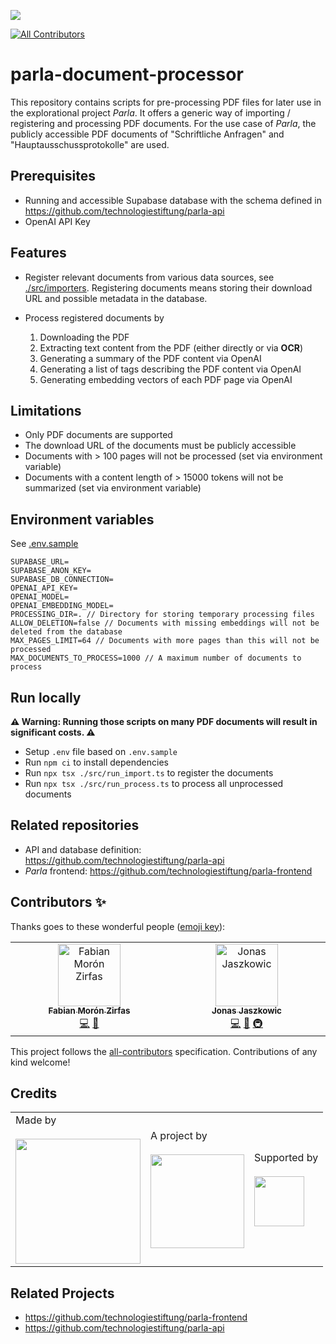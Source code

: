 ![](https://img.shields.io/badge/Built%20with%20%E2%9D%A4%EF%B8%8F-at%20Technologiestiftung%20Berlin-blue)

<!-- ALL-CONTRIBUTORS-BADGE:START - Do not remove or modify this section -->

[![All Contributors](https://img.shields.io/badge/all_contributors-2-orange.svg?style=flat-square)](#contributors-)

<!-- ALL-CONTRIBUTORS-BADGE:END -->

# parla-document-processor

This repository contains scripts for pre-processing PDF files for later use in the explorational project _Parla_. It offers a generic way of importing / registering and processing PDF documents. For the use case of _Parla_, the publicly accessible PDF documents of "Schriftliche Anfragen" and "Hauptausschussprotokolle" are used.

## Prerequisites

- Running and accessible Supabase database with the schema defined in https://github.com/technologiestiftung/parla-api
- OpenAI API Key

## Features

- Register relevant documents from various data sources, see [./src/importers](./src/importers). Registering documents means storing their download URL and possible metadata in the database.
- Process registered documents by

  1. Downloading the PDF
  2. Extracting text content from the PDF (either directly or via **OCR**)
  3. Generating a summary of the PDF content via OpenAI
  4. Generating a list of tags describing the PDF content via OpenAI
  5. Generating embedding vectors of each PDF page via OpenAI

## Limitations

- Only PDF documents are supported
- The download URL of the documents must be publicly accessible
- Documents with > 100 pages will not be processed (set via environment variable)
- Documents with a content length of > 15000 tokens will not be summarized (set via environment variable)

## Environment variables

See [.env.sample](.env.sample)

```
SUPABASE_URL=
SUPABASE_ANON_KEY=
SUPABASE_DB_CONNECTION=
OPENAI_API_KEY=
OPENAI_MODEL=
OPENAI_EMBEDDING_MODEL=
PROCESSING_DIR=. // Directory for storing temporary processing files
ALLOW_DELETION=false // Documents with missing embeddings will not be deleted from the database
MAX_PAGES_LIMIT=64 // Documents with more pages than this will not be processed
MAX_DOCUMENTS_TO_PROCESS=1000 // A maximum number of documents to process
```

## Run locally

**⚠️ Warning: Running those scripts on many PDF documents will result in significant costs. ⚠️**

- Setup `.env` file based on `.env.sample`
- Run `npm ci` to install dependencies
- Run `npx tsx ./src/run_import.ts` to register the documents
- Run `npx tsx ./src/run_process.ts` to process all unprocessed documents

## Related repositories

- API and database definition: https://github.com/technologiestiftung/parla-api
- _Parla_ frontend: https://github.com/technologiestiftung/parla-frontend

## Contributors ✨

Thanks goes to these wonderful people ([emoji key](https://allcontributors.org/docs/en/emoji-key)):

<!-- ALL-CONTRIBUTORS-LIST:START - Do not remove or modify this section -->
<!-- prettier-ignore-start -->
<!-- markdownlint-disable -->
<table>
  <tbody>
    <tr>
      <td align="center" valign="top" width="14.28%"><a href="https://fabianmoronzirfas.me/"><img src="https://avatars.githubusercontent.com/u/315106?v=4?s=100" width="100px;" alt="Fabian Morón Zirfas"/><br /><sub><b>Fabian Morón Zirfas</b></sub></a><br /><a href="https://github.com/technologiestiftung/parla-document-processor/commits?author=ff6347" title="Code">💻</a> <a href="#ideas-ff6347" title="Ideas, Planning, & Feedback">🤔</a></td>
      <td align="center" valign="top" width="14.28%"><a href="https://github.com/Jaszkowic"><img src="https://avatars.githubusercontent.com/u/10830180?v=4?s=100" width="100px;" alt="Jonas Jaszkowic"/><br /><sub><b>Jonas Jaszkowic</b></sub></a><br /><a href="https://github.com/technologiestiftung/parla-document-processor/commits?author=Jaszkowic" title="Code">💻</a> <a href="#ideas-Jaszkowic" title="Ideas, Planning, & Feedback">🤔</a> <a href="#infra-Jaszkowic" title="Infrastructure (Hosting, Build-Tools, etc)">🚇</a></td>
    </tr>
  </tbody>
</table>

<!-- markdownlint-restore -->
<!-- prettier-ignore-end -->

<!-- ALL-CONTRIBUTORS-LIST:END -->

This project follows the [all-contributors](https://github.com/all-contributors/all-contributors) specification. Contributions of any kind welcome!

## Credits

<table>
  <tr>
    <td>
      Made by <a href="https://citylab-berlin.org/de/start/">
        <br />
        <br />
        <img width="200" src="https://logos.citylab-berlin.org/logo-citylab-berlin.svg" />
      </a>
    </td>
    <td>
      A project by <a href="https://www.technologiestiftung-berlin.de/">
        <br />
        <br />
        <img width="150" src="https://logos.citylab-berlin.org/logo-technologiestiftung-berlin-de.svg" />
      </a>
    </td>
    <td>
      Supported by <a href="https://www.berlin.de/rbmskzl/">
        <br />
        <br />
        <img width="80" src="https://logos.citylab-berlin.org/logo-berlin-senatskanzelei-de.svg" />
      </a>
    </td>
  </tr>
</table>

## Related Projects

- https://github.com/technologiestiftung/parla-frontend
- https://github.com/technologiestiftung/parla-api
